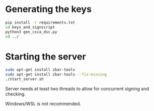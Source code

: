 Generating the keys
===================
```bash
pip install -r requirements.txt
cd keys_and_signscript
python3 gen_csca_dsc.py
cd ../
```

Starting the server
===================
```bash
sudo apt-get install zbar-tools
sudo apt-get install zbar-tools --fix-missing
./start_server.sh
```

Server needs at least two threads to allow for concurrent signing and checking.

Windows/WSL is not recommended.
